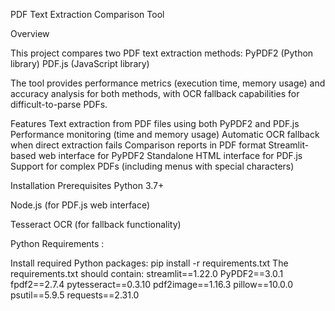 PDF Text Extraction Comparison Tool

Overview

This project compares two PDF text extraction methods:
PyPDF2 (Python library)
PDF.js (JavaScript library)

The tool provides performance metrics (execution time, memory usage) and accuracy analysis for both methods, with OCR fallback capabilities for difficult-to-parse PDFs.

Features
Text extraction from PDF files using both PyPDF2 and PDF.js
Performance monitoring (time and memory usage)
Automatic OCR fallback when direct extraction fails
Comparison reports in PDF format
Streamlit-based web interface for PyPDF2
Standalone HTML interface for PDF.js
Support for complex PDFs (including menus with special characters)

Installation
Prerequisites
Python 3.7+

Node.js (for PDF.js web interface)

Tesseract OCR (for fallback functionality)


Python Requirements :

Install required Python packages:
pip install -r requirements.txt
The requirements.txt should contain:
streamlit==1.22.0
PyPDF2==3.0.1
fpdf2==2.7.4
pytesseract==0.3.10
pdf2image==1.16.3
pillow==10.0.0
psutil==5.9.5
requests==2.31.0

